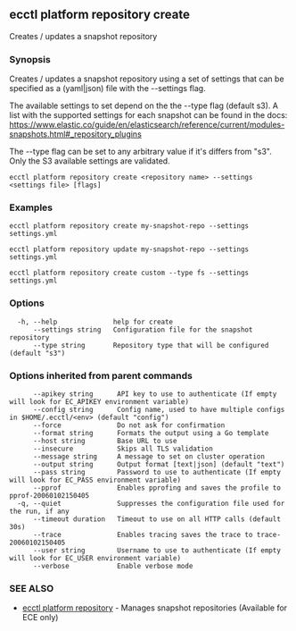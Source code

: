 ## ecctl platform repository create

Creates / updates a snapshot repository

### Synopsis

Creates / updates a snapshot repository using a set of settings that can be
specified as a (yaml|json) file with the --settings flag.

The available settings to set depend on the the --type flag (default s3). A
list with the supported settings for each snapshot can be found in the docs:
https://www.elastic.co/guide/en/elasticsearch/reference/current/modules-snapshots.html#_repository_plugins

The --type flag can be set to any arbitrary value if it's differs from "s3".
Only the S3 available settings are validated.


```
ecctl platform repository create <repository name> --settings <settings file> [flags]
```

### Examples

```
ecctl platform repository create my-snapshot-repo --settings settings.yml

ecctl platform repository update my-snapshot-repo --settings settings.yml

ecctl platform repository create custom --type fs --settings settings.yml

```

### Options

```
  -h, --help              help for create
      --settings string   Configuration file for the snapshot repository
      --type string       Repository type that will be configured (default "s3")
```

### Options inherited from parent commands

```
      --apikey string      API key to use to authenticate (If empty will look for EC_APIKEY environment variable)
      --config string      Config name, used to have multiple configs in $HOME/.ecctl/<env> (default "config")
      --force              Do not ask for confirmation
      --format string      Formats the output using a Go template
      --host string        Base URL to use
      --insecure           Skips all TLS validation
      --message string     A message to set on cluster operation
      --output string      Output format [text|json] (default "text")
      --pass string        Password to use to authenticate (If empty will look for EC_PASS environment variable)
      --pprof              Enables pprofing and saves the profile to pprof-20060102150405
  -q, --quiet              Suppresses the configuration file used for the run, if any
      --timeout duration   Timeout to use on all HTTP calls (default 30s)
      --trace              Enables tracing saves the trace to trace-20060102150405
      --user string        Username to use to authenticate (If empty will look for EC_USER environment variable)
      --verbose            Enable verbose mode
```

### SEE ALSO

* [ecctl platform repository](ecctl_platform_repository.md)	 - Manages snapshot repositories (Available for ECE only)


